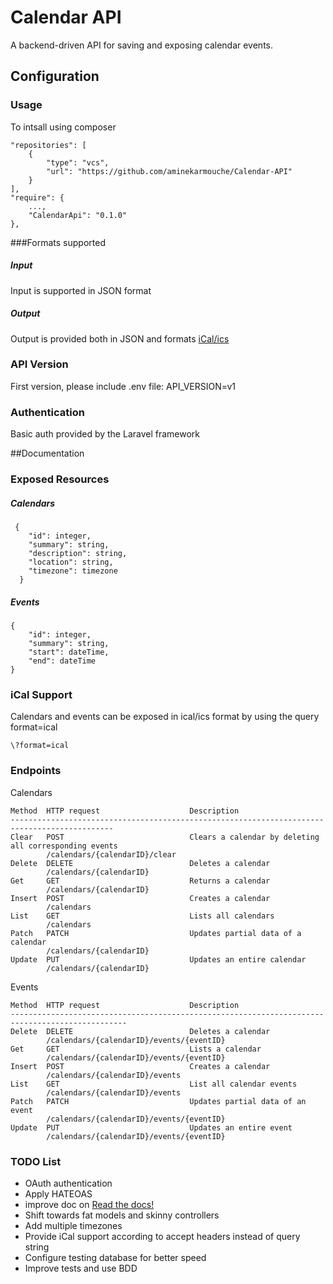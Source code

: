 # Calendar API
A backend-driven API for saving and exposing calendar events. 

## Configuration
### Usage
To intsall using composer
```
"repositories": [
    {
        "type": "vcs",
        "url": "https://github.com/aminekarmouche/Calendar-API"
    }
],
"require": {
    ...,
    "CalendarApi": "0.1.0"
},
```
###Formats supported
##### Input
Input is supported in JSON format
##### Output
Output is provided both in JSON and  formats  [iCal/ics](https://en.wikipedia.org/wiki/ICalendar)

### API Version
First version, please include .env file:
API_VERSION=v1

### Authentication
Basic auth provided by the Laravel framework 

##Documentation
### Exposed Resources
##### Calendars
```
 {
    "id": integer,
    "summary": string,
    "description": string,
    "location": string,
    "timezone": timezone
  }
```
##### Events

```
{
    "id": integer,
    "summary": string,
    "start": dateTime,
    "end": dateTime
}
```
### iCal Support
Calendars and events can be exposed in ical/ics format by using the query format=ical

```
\?format=ical
```
### Endpoints

Calendars

```
Method  HTTP request                    Description
---------------------------------------------------------------------------------------------
Clear  	POST                            Clears a calendar by deleting all corresponding events 
        /calendars/{calendarID}/clear
Delete  DELETE 	                 		Deletes a calendar
        /calendars/{calendarID}
Get 	GET 	                		Returns a calendar
        /calendars/{calendarID} 
Insert 	POST 					        Creates a calendar
        /calendars
List	GET		        				Lists all calendars        
        /calendars
Patch 	PATCH 	                	    Updates partial data of a calendar
        /calendars/{calendarID}	
Update  PUT                             Updates an entire calendar
        /calendars/{calendarID} 		
```
Events
```
Method  HTTP request                    Description
------------------------------------------------------------------------------------------------
Delete  DELETE 	 	                    Deletes a calendar
        /calendars/{calendarID}/events/{eventID}
Get 	GET 		                	Lists a calendar
        /calendars/{calendarID}/events/{eventID}
Insert 	POST                        	Creates a calendar
        /calendars/{calendarID}/events	
List	GET		                		List all calendar events
        /calendars/{calendarID}/events
Patch 	PATCH 	                    	Updates partial data of an event
        /calendars/{calendarID}/events/{eventID}
Update  PUT                             Updates an entire event
        /calendars/{calendarID}/events/{eventID}
```

### TODO List
- OAuth authentication
- Apply HATEOAS
- improve doc on [Read the docs!](http://calendar-api.readthedocs.org/en/latest/)
- Shift towards fat models and skinny controllers 
- Add multiple timezones 
- Provide iCal support according to accept headers instead of query string
- Configure testing database for better speed
- Improve tests and use BDD
